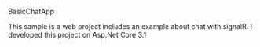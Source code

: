 BasicChatApp

This sample is a web project includes an example about chat with signalR. I developed this project on Asp.Net Core 3.1
